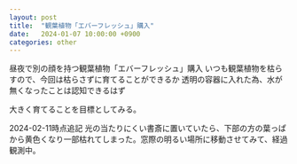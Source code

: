 ```yaml
---
layout: post
title:  "観葉植物「エバーフレッシュ」購入"
date:   2024-01-07 10:00:00 +0900
categories: other
---
```


昼夜で別の顔を持つ観葉植物「エバーフレッシュ」購入
いつも観葉植物を枯らすので、今回は枯らさずに育てることができるか
透明の容器に入れた為、水が無くなったことは認知できるはず

大きく育てることを目標としてみる。

2024-02-11時点追記
光の当たりにくい書斎に置いていたら、下部の方の葉っぱから黄色くなり一部枯れてしまった。窓際の明るい場所に移動させてみて、経過観測中。
